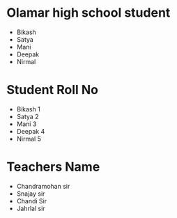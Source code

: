 # Olamar high school student
- Bikash
- Satya
- Mani
- Deepak
- Nirmal

# Student Roll No

- Bikash 1
- Satya  2
- Mani   3
- Deepak 4
- Nirmal 5

# Teachers Name 

- Chandramohan sir
- Snajay sir
- Chandi Sir
- Jahrlal sir
